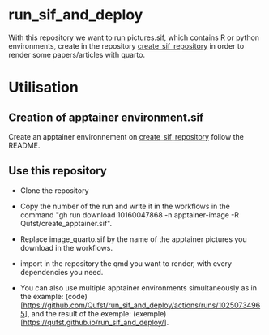 # run_sif_and_deploy
With this repository we want to run pictures.sif, which contains R or python environments, create in the repository [create_sif_repository](https://github.com/Qufst/create_apptainer.sif) in order to render some papers/articles with quarto.

# Utilisation

## Creation of apptainer environment.sif
Create an apptainer environnement on [create_sif_repository](https://github.com/Qufst/create_apptainer.sif) follow the README.

## Use this repository
- Clone the repository
- Copy the number of the run and write it in the workflows in the command "gh run download 10160047868 -n apptainer-image -R Qufst/create_apptainer.sif".
- Replace image_quarto.sif by the name of the apptainer pictures you download in the workflows.
- import in the repository the qmd you want to render, with every dependencies you need. 


- You can also use multiple apptainer environments simultaneously as in the example: (code)[https://github.com/Qufst/run_sif_and_deploy/actions/runs/10250734965], and the result of the exemple: (exemple)[https://qufst.github.io/run_sif_and_deploy/].
